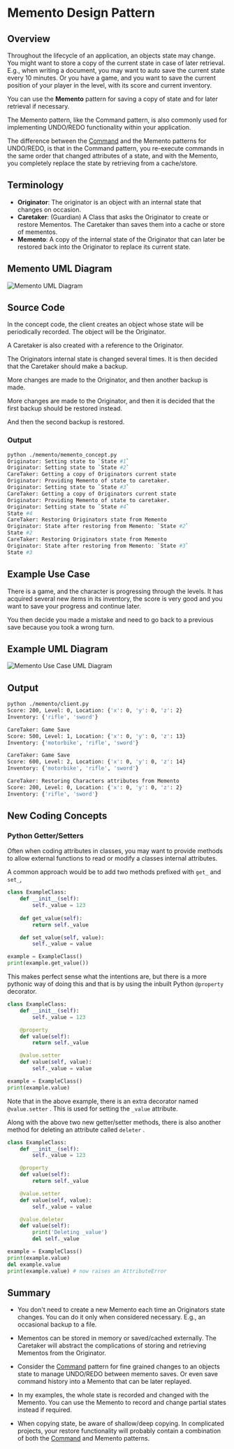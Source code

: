 # Memento Design Pattern

## Overview

Throughout the lifecycle of an application, an objects state may change. You might want to store a copy of the current state in case of later retrieval. E.g., when writing a document, you may want to auto save the current state every 10 minutes. Or you have a game, and you want to save the current position of your player in the level, with its score and current inventory.

You can use the **Memento** pattern for saving a copy of state and for later retrieval if necessary. 

The Memento pattern, like the Command pattern, is also commonly used for implementing UNDO/REDO functionality within your application.

The difference between the [Command](/command) and the Memento patterns for UNDO/REDO, is that in the Command pattern, you re-execute commands in the same order that changed attributes of a state, and with the Memento, you completely replace the state by retrieving from a cache/store.

## Terminology

* **Originator**: The originator is an object with an internal state that changes on occasion.
* **Caretaker**: (Guardian) A Class that asks the Originator to create or restore Mementos. The Caretaker than saves them into a cache or store of mementos. 
* **Memento**: A copy of the internal state of the Originator that can later be restored back into the Originator to replace its current state. 

## Memento UML Diagram

![Memento UML Diagram](/img/memento_concept.svg)

## Source Code

In the concept code, the client creates an object whose state will be periodically recorded. The object will be the Originator.

A Caretaker is also created with a reference to the Originator.

The Originators internal state is changed several times. It is then decided that the Caretaker should make a backup.

More changes are made to the Originator, and then another backup is made.

More changes are made to the Originator, and then it is decided that the first backup should be restored instead.

And then the second backup is restored.

### Output

``` bash
python ./memento/memento_concept.py
Originator: Setting state to `State #1`
Originator: Setting state to `State #2`
CareTaker: Getting a copy of Originators current state
Originator: Providing Memento of state to caretaker.
Originator: Setting state to `State #3`
CareTaker: Getting a copy of Originators current state
Originator: Providing Memento of state to caretaker.
Originator: Setting state to `State #4`
State #4
CareTaker: Restoring Originators state from Memento
Originator: State after restoring from Memento: `State #2`
State #2
CareTaker: Restoring Originators state from Memento
Originator: State after restoring from Memento: `State #3`
State #3
```

## Example Use Case

There is a game, and the character is progressing through the levels. It has acquired several new items in its inventory, the score is very good and you want to save your progress and continue later. 

You then decide you made a mistake and need to go back to a previous save because you took a wrong turn.

## Example UML Diagram

![Memento Use Case UML Diagram](/img/memento_example.svg)

## Output

``` bash
python ./memento/client.py
Score: 200, Level: 0, Location: {'x': 0, 'y': 0, 'z': 2}
Inventory: {'rifle', 'sword'}

CareTaker: Game Save
Score: 500, Level: 1, Location: {'x': 0, 'y': 0, 'z': 13}
Inventory: {'motorbike', 'rifle', 'sword'}

CareTaker: Game Save
Score: 600, Level: 2, Location: {'x': 0, 'y': 0, 'z': 14}
Inventory: {'motorbike', 'rifle', 'sword'}

CareTaker: Restoring Characters attributes from Memento
Score: 200, Level: 0, Location: {'x': 0, 'y': 0, 'z': 2}
Inventory: {'rifle', 'sword'}
```

## New Coding Concepts

### Python Getter/Setters

Often when coding attributes in classes, you may want to provide methods to allow external functions to read or modify a classes internal attributes.

A common approach would be to add two methods prefixed with `get_` and `set_`, 

``` python
class ExampleClass:
    def __init__(self):
        self._value = 123
    
    def get_value(self):
        return self._value

    def set_value(self, value):
        self._value = value

example = ExampleClass()
print(example.get_value())
```

This makes perfect sense what the intentions are, but there is a more pythonic way of doing this and that is by using the inbuilt Python `@property` decorator.

``` python
class ExampleClass:
    def __init__(self):
        self._value = 123

    @property
    def value(self):
        return self._value

    @value.setter
    def value(self, value):
        self._value = value

example = ExampleClass()
print(example.value)
```

Note that in the above example, there is an extra decorator named `@value.setter` . This is used for setting the `_value` attribute.

Along with the above two new getter/setter methods, there is also another method for deleting an attribute called `deleter` .

``` python
class ExampleClass:
    def __init__(self):
        self._value = 123

    @property
    def value(self):
        return self._value

    @value.setter
    def value(self, value):
        self._value = value

    @value.deleter
    def value(self):
        print('Deleting _value')
        del self._value

example = ExampleClass()
print(example.value)
del example.value
print(example.value) # now raises an AttributeError
```

## Summary

* You don't need to create a new Memento each time an Originators state changes. You can do it only when considered necessary. E.g., an occasional backup to a file.

* Mementos can be stored in memory or saved/cached externally. The Caretaker will abstract the complications of storing and retrieving Mementos from the Originator.

* Consider the [Command](/command) pattern for fine grained changes to an objects state to manage UNDO/REDO between memento saves. Or even save command history into a Memento that can be later replayed.

* In my examples, the whole state is recorded and changed with the Memento. You can use the Memento to record and change partial states instead if required. 

* When copying state, be aware of shallow/deep copying. In complicated projects, your restore functionality will probably contain a combination of both the [Command](/command) and Memento patterns.
